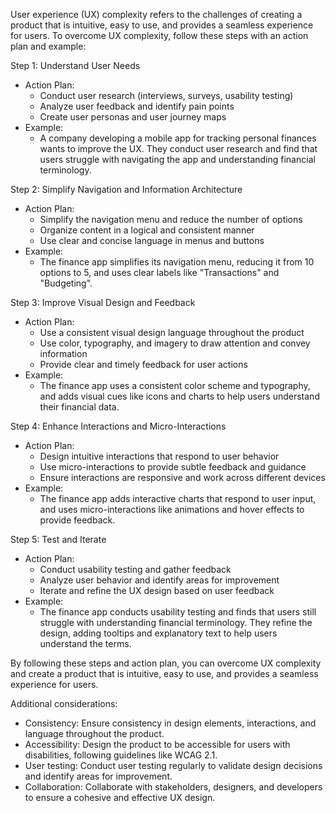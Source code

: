 User experience (UX) complexity refers to the challenges of creating a product that is intuitive, easy to use, and provides a seamless experience for users. To overcome UX complexity, follow these steps with an action plan and example:

Step 1: Understand User Needs

- Action Plan:
    - Conduct user research (interviews, surveys, usability testing)
    - Analyze user feedback and identify pain points
    - Create user personas and user journey maps
- Example:
    - A company developing a mobile app for tracking personal finances wants to improve the UX. They conduct user research and find that users struggle with navigating the app and understanding financial terminology.

Step 2: Simplify Navigation and Information Architecture

- Action Plan:
    - Simplify the navigation menu and reduce the number of options
    - Organize content in a logical and consistent manner
    - Use clear and concise language in menus and buttons
- Example:
    - The finance app simplifies its navigation menu, reducing it from 10 options to 5, and uses clear labels like "Transactions" and "Budgeting".

Step 3: Improve Visual Design and Feedback

- Action Plan:
    - Use a consistent visual design language throughout the product
    - Use color, typography, and imagery to draw attention and convey information
    - Provide clear and timely feedback for user actions
- Example:
    - The finance app uses a consistent color scheme and typography, and adds visual cues like icons and charts to help users understand their financial data.

Step 4: Enhance Interactions and Micro-Interactions

- Action Plan:
    - Design intuitive interactions that respond to user behavior
    - Use micro-interactions to provide subtle feedback and guidance
    - Ensure interactions are responsive and work across different devices
- Example:
    - The finance app adds interactive charts that respond to user input, and uses micro-interactions like animations and hover effects to provide feedback.

Step 5: Test and Iterate

- Action Plan:
    - Conduct usability testing and gather feedback
    - Analyze user behavior and identify areas for improvement
    - Iterate and refine the UX design based on user feedback
- Example:
    - The finance app conducts usability testing and finds that users still struggle with understanding financial terminology. They refine the design, adding tooltips and explanatory text to help users understand the terms.

By following these steps and action plan, you can overcome UX complexity and create a product that is intuitive, easy to use, and provides a seamless experience for users.

Additional considerations:

- Consistency: Ensure consistency in design elements, interactions, and language throughout the product.
- Accessibility: Design the product to be accessible for users with disabilities, following guidelines like WCAG 2.1.
- User testing: Conduct user testing regularly to validate design decisions and identify areas for improvement.
- Collaboration: Collaborate with stakeholders, designers, and developers to ensure a cohesive and effective UX design.